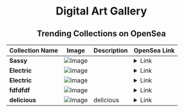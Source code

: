 <div align="center">

# Digital Art Gallery

## Trending Collections on OpenSea

| Collection Name                       | Image                                                                                     | Description                       | OpenSea Link                                                                                          |
|---------------------------------------|-------------------------------------------------------------------------------------------|-----------------------------------|--------------------------------------------------------------------------------------------------------|
| **Sassy** | ![Image](https://i.seadn.io/s/raw/files/0862f8944441dfeb7ac83692834dd248.jpg?w=500&auto=format?w=200&auto=format) |  | <details><summary>Link</summary>[Sassy](https://opensea.io/collection/sassy-120)</details> |
| **Electric** | ![Image](https://i.seadn.io/s/raw/files/fb7c94b464e8d41bf3dc484065381c2b.jpg?w=500&auto=format?w=200&auto=format) |  | <details><summary>Link</summary>[Electric](https://opensea.io/collection/electric-154)</details> |
| **Electric** | ![Image](https://i.seadn.io/s/raw/files/fb7c94b464e8d41bf3dc484065381c2b.jpg?w=500&auto=format?w=200&auto=format) |  | <details><summary>Link</summary>[Electric](https://opensea.io/collection/electric-153)</details> |
| **fdfdfdf** | ![Image](https://i.seadn.io/s/raw/files/ba5e2dbaa3f5c777081d0893fc6236a7.png?w=500&auto=format?w=200&auto=format) |  | <details><summary>Link</summary>[fdfdfdf](https://opensea.io/collection/fdfdfdf-4)</details> |
| **delicious** | ![Image](https://i.seadn.io/s/raw/files/593d4fa9026fd6b4ef43872af3db4323.jpg?w=500&auto=format?w=200&auto=format) | delicious | <details><summary>Link</summary>[delicious](https://opensea.io/collection/delicious-45)</details> |

</div>